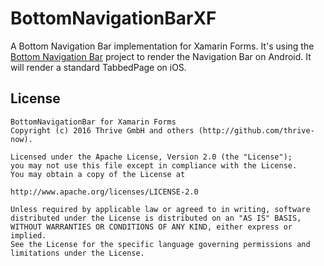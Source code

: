 # BottomNavigationBarXF

A Bottom Navigation Bar implementation for Xamarin Forms. 
It's using the [Bottom Navigation Bar](https://github.com/pocheshire/BottomNavigationBar) project to render the Navigation Bar on Android. It will render a standard TabbedPage on iOS.

## License

```
BottomNavigationBar for Xamarin Forms
Copyright (c) 2016 Thrive GmbH and others (http://github.com/thrive-now).

Licensed under the Apache License, Version 2.0 (the "License");
you may not use this file except in compliance with the License.
You may obtain a copy of the License at

http://www.apache.org/licenses/LICENSE-2.0

Unless required by applicable law or agreed to in writing, software
distributed under the License is distributed on an "AS IS" BASIS,
WITHOUT WARRANTIES OR CONDITIONS OF ANY KIND, either express or implied.
See the License for the specific language governing permissions and
limitations under the License.
```
